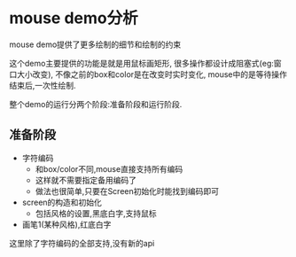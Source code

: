 # mouse demo分析

mouse demo提供了更多绘制的细节和绘制的约束

这个demo主要提供的功能是就是用鼠标画矩形,
很多操作都设计成阻塞式(eg:窗口大小改变),
不像之前的box和color是在改变时实时变化,
mouse中的是等待操作结束后,一次性绘制.

整个demo的运行分两个阶段:准备阶段和运行阶段.

## 准备阶段

- 字符编码
  - 和box/color不同,mouse直接支持所有编码
  - 这样就不需要指定备用编码了
  - 做法也很简单,只要在Screen初始化时能找到编码即可
- screen的构造和初始化
  - 包括风格的设置,黑底白字,支持鼠标
- 画笔1(某种风格),红底白字

这里除了字符编码的全部支持,没有新的api
